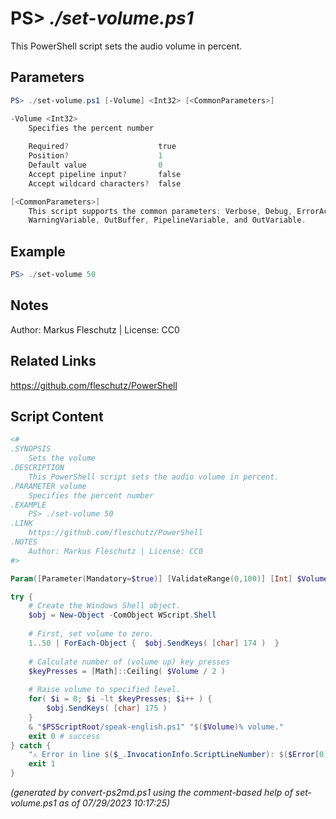 PS> *./set-volume.ps1*
====================

This PowerShell script sets the audio volume in percent.

Parameters
----------
```powershell
PS> ./set-volume.ps1 [-Volume] <Int32> [<CommonParameters>]

-Volume <Int32>
    Specifies the percent number
    
    Required?                    true
    Position?                    1
    Default value                0
    Accept pipeline input?       false
    Accept wildcard characters?  false

[<CommonParameters>]
    This script supports the common parameters: Verbose, Debug, ErrorAction, ErrorVariable, WarningAction, 
    WarningVariable, OutBuffer, PipelineVariable, and OutVariable.
```

Example
-------
```powershell
PS> ./set-volume 50

```

Notes
-----
Author: Markus Fleschutz | License: CC0

Related Links
-------------
https://github.com/fleschutz/PowerShell

Script Content
--------------
```powershell
<#
.SYNOPSIS
	Sets the volume 
.DESCRIPTION
	This PowerShell script sets the audio volume in percent.
.PARAMETER volume
	Specifies the percent number
.EXAMPLE
	PS> ./set-volume 50
.LINK
	https://github.com/fleschutz/PowerShell
.NOTES
	Author: Markus Fleschutz | License: CC0
#>

Param([Parameter(Mandatory=$true)] [ValidateRange(0,100)] [Int] $Volume)

try {
	# Create the Windows Shell object. 
	$obj = New-Object -ComObject WScript.Shell
    
	# First, set volume to zero. 
	1..50 | ForEach-Object {  $obj.SendKeys( [char] 174 )  }
    
	# Calculate number of (volume up) key presses 
	$keyPresses = [Math]::Ceiling( $Volume / 2 )
    
	# Raise volume to specified level. 
	for( $i = 0; $i -lt $keyPresses; $i++ ) {
		$obj.SendKeys( [char] 175 )
	}
	& "$PSScriptRoot/speak-english.ps1" "$($Volume)% volume."
	exit 0 # success
} catch {
	"⚠️ Error in line $($_.InvocationInfo.ScriptLineNumber): $($Error[0])"
	exit 1
}
```

*(generated by convert-ps2md.ps1 using the comment-based help of set-volume.ps1 as of 07/29/2023 10:17:25)*
